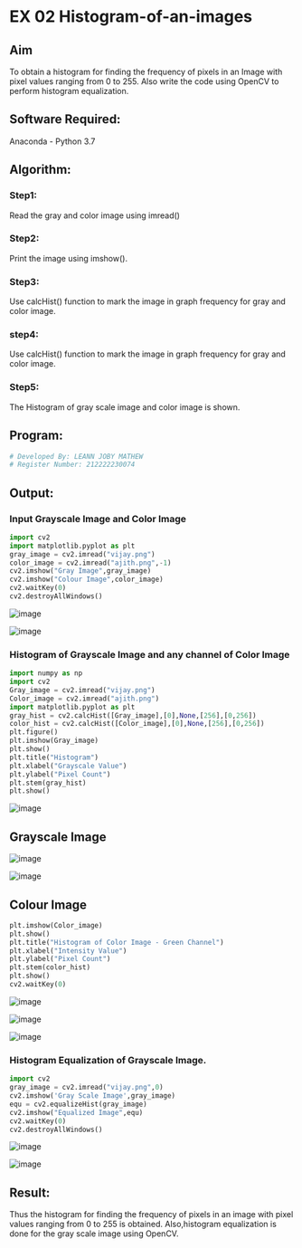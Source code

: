 # EX 02 Histogram-of-an-images
## Aim
To obtain a histogram for finding the frequency of pixels in an Image with pixel values ranging from 0 to 255. Also write the code using OpenCV to perform histogram equalization.

## Software Required:
Anaconda - Python 3.7

## Algorithm:
### Step1:
Read the gray and color image using imread()

### Step2:
Print the image using imshow().



### Step3:
Use calcHist() function to mark the image in graph frequency for gray and color image.

### step4:
Use calcHist() function to mark the image in graph frequency for gray and color image.

### Step5:
The Histogram of gray scale image and color image is shown.


## Program:
```python
# Developed By: LEANN JOBY MATHEW
# Register Number: 212222230074

```
## Output:

### Input Grayscale Image and Color Image
```python
import cv2
import matplotlib.pyplot as plt
gray_image = cv2.imread("vijay.png")
color_image = cv2.imread("ajith.png",-1)
cv2.imshow("Gray Image",gray_image)
cv2.imshow("Colour Image",color_image)
cv2.waitKey(0)
cv2.destroyAllWindows()
```
![image](https://github.com/swedha333/Histogram-of-an-images/assets/121165979/82f3ebc9-e4da-47c9-a226-2d6f5137d0da)

![image](https://github.com/swedha333/Histogram-of-an-images/assets/121165979/10ae6209-3c88-4dd2-ad46-8b47c12be03d)


### Histogram of Grayscale Image and any channel of Color Image
```python
import numpy as np
import cv2
Gray_image = cv2.imread("vijay.png")
Color_image = cv2.imread("ajith.png")
import matplotlib.pyplot as plt
gray_hist = cv2.calcHist([Gray_image],[0],None,[256],[0,256])
color_hist = cv2.calcHist([Color_image],[0],None,[256],[0,256])
plt.figure()
plt.imshow(Gray_image)
plt.show()
plt.title("Histogram")
plt.xlabel("Grayscale Value")
plt.ylabel("Pixel Count")
plt.stem(gray_hist)
plt.show()
```
![image](https://github.com/swedha333/Histogram-of-an-images/assets/121165979/b115339e-d983-40be-9372-306a2f6c20aa)

## Grayscale Image

![image](https://github.com/Leann4468/Histogram-of-an-images/assets/121165979/7f0dd33d-fbf9-4afa-9423-fd7435a4fbf5)

![image](https://github.com/Leann4468/Histogram-of-an-images/assets/121165979/06f6e521-2354-48df-b6ee-71650e8e1160)

## Colour Image
```python
plt.imshow(Color_image)
plt.show()
plt.title("Histogram of Color Image - Green Channel")
plt.xlabel("Intensity Value")
plt.ylabel("Pixel Count")
plt.stem(color_hist)
plt.show()
cv2.waitKey(0)
```
![image](https://github.com/Leann4468/Histogram-of-an-images/assets/121165979/6eaa5904-c2ea-4907-842c-36a59092c15f)

![image](https://github.com/Leann4468/Histogram-of-an-images/assets/121165979/3f080261-60c2-49c2-b0ea-4fb794a388f3)

![image](https://github.com/Leann4468/Histogram-of-an-images/assets/121165979/e58ee811-2e85-4597-b68a-ff8658d79c14)

### Histogram Equalization of Grayscale Image.
```python
import cv2
gray_image = cv2.imread("vijay.png",0)
cv2.imshow('Gray Scale Image',gray_image)
equ = cv2.equalizeHist(gray_image)
cv2.imshow("Equalized Image",equ)
cv2.waitKey(0)
cv2.destroyAllWindows()
```
![image](https://github.com/Leann4468/Histogram-of-an-images/assets/121165979/8e3733b4-03ec-4d81-aaaf-b883c8a5d706)

![image](https://github.com/Leann4468/Histogram-of-an-images/assets/121165979/34a4d171-1bf2-44dd-bb95-77744638b693)



## Result: 
Thus the histogram for finding the frequency of pixels in an image with pixel values ranging from 0 to 255 is obtained. Also,histogram equalization is done for the gray scale image using OpenCV.
